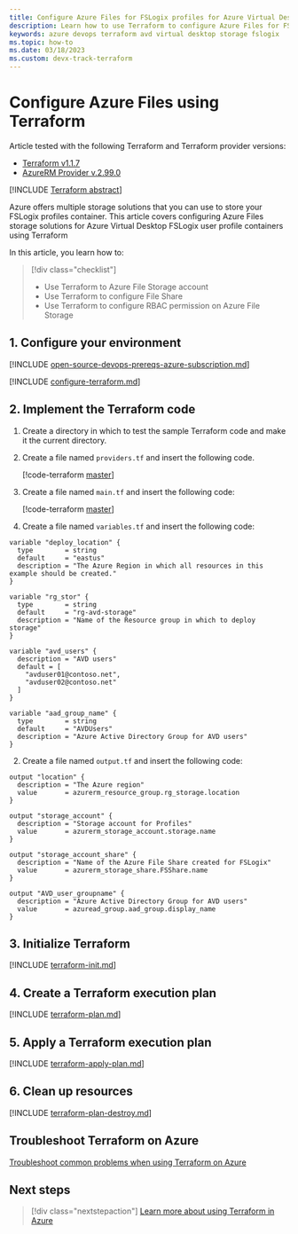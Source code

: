 ```yaml
---
title: Configure Azure Files for FSLogix profiles for Azure Virtual Desktop using Terraform - Azure
description: Learn how to use Terraform to configure Azure Files for FSLogix profiles Azure Virtual Desktop with Terraform
keywords: azure devops terraform avd virtual desktop storage fslogix
ms.topic: how-to
ms.date: 03/18/2023
ms.custom: devx-track-terraform
---
```


# Configure Azure Files using Terraform

Article tested with the following Terraform and Terraform provider versions:

- [Terraform v1.1.7](https://releases.hashicorp.com/terraform/)
- [AzureRM Provider v.2.99.0](https://registry.terraform.io/providers/hashicorp/azurerm/latest/docs)

[!INCLUDE [Terraform abstract](./includes/abstract.md)]

Azure offers multiple storage solutions that you can use to store your FSLogix profiles container. This article covers configuring Azure Files storage solutions for Azure Virtual Desktop FSLogix user profile containers using Terraform

In this article, you learn how to:

> [!div class="checklist"]
> * Use Terraform to Azure File Storage account
> * Use Terraform to configure File Share
> * Use Terraform to configure RBAC permission on Azure File Storage

## 1. Configure your environment

[!INCLUDE [open-source-devops-prereqs-azure-subscription.md](../includes/open-source-devops-prereqs-azure-subscription.md)]

[!INCLUDE [configure-terraform.md](includes/configure-terraform.md)]

## 2. Implement the Terraform code

1. Create a directory in which to test the sample Terraform code and make it the current directory.

1. Create a file named `providers.tf` and insert the following code.

    [!code-terraform [master](../../terraform_samples/quickstart/101-azure-virtual-desktop/provider.tf)]

1. Create a file named `main.tf` and insert the following code:

    [!code-terraform [master](../../terraform_samples/quickstart/101-azure-virtual-desktop/afstorage.tf)]

1. Create a file named `variables.tf` and insert the following code:

```
variable "deploy_location" {
  type        = string
  default     = "eastus"
  description = "The Azure Region in which all resources in this example should be created."
}

variable "rg_stor" {
  type        = string
  default     = "rg-avd-storage"
  description = "Name of the Resource group in which to deploy storage"
}

variable "avd_users" {
  description = "AVD users"
  default = [
    "avduser01@contoso.net",
    "avduser02@contoso.net"
  ]
}

variable "aad_group_name" {
  type        = string
  default     = "AVDUsers"
  description = "Azure Active Directory Group for AVD users"
}
```

2. Create a file named `output.tf` and insert the following code:

```
output "location" {
  description = "The Azure region"
  value       = azurerm_resource_group.rg_storage.location
}

output "storage_account" {
  description = "Storage account for Profiles"
  value       = azurerm_storage_account.storage.name
}

output "storage_account_share" {
  description = "Name of the Azure File Share created for FSLogix"
  value       = azurerm_storage_share.FSShare.name
}

output "AVD_user_groupname" {
  description = "Azure Active Directory Group for AVD users"
  value       = azuread_group.aad_group.display_name
}
```

## 3. Initialize Terraform

[!INCLUDE [terraform-init.md](includes/terraform-init.md)]

## 4. Create a Terraform execution plan

[!INCLUDE [terraform-plan.md](includes/terraform-plan.md)]

## 5. Apply a Terraform execution plan

[!INCLUDE [terraform-apply-plan.md](includes/terraform-apply-plan.md)]

## 6. Clean up resources

[!INCLUDE [terraform-plan-destroy.md](includes/terraform-plan-destroy.md)]

## Troubleshoot Terraform on Azure

[Troubleshoot common problems when using Terraform on Azure](troubleshoot.md)

## Next steps

> [!div class="nextstepaction"]
> [Learn more about using Terraform in Azure](/azure/terraform)
